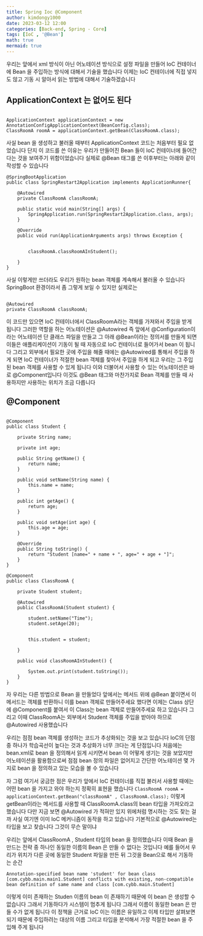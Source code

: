 ```yaml
---
title: Spring Ioc @Component
author: kimdongy1000
date: 2023-03-12 12:00
categories: [Back-end, Spring - Core]
tags: [IoC , '@Bean']
math: true
mermaid: true
---
```


우리는 앞에서 xml 방식이 아닌 어노테이션 방식으로 설정 파일을 만들어 IoC 컨테이너에 Bean 을 주입하는 방식에 대해서 기술을 했습니다 이제는 IoC 컨테이너에 직접 넣지도 않고
기동 시 알아서 읽는 방법에 대해서 기술하겠습니다

## ApplicationContext 는 없어도 된다 

```

ApplicationContext applicationContext = new AnnotationConfigApplicationContext(BeanConfig.class);
ClassRoomA roomA = applicationContext.getBean(ClassRoomA.class);

```
사실 bean 을 생성하고 불러올 때부터 ApplicationContext 코드는 처음부터 필요 없었습니다 단지 이 코드를 쓴 이유는 우리가 만들어진 Bean 들이 IoC 컨테이너에 들어간다는 것을 보여주기 위함이었습니다 실제로 @Bean 태그를 쓴 이후부터는 아래와 같이 작성할 수 있습니다

```
@SpringBootApplication
public class SpringRestart2Application implements ApplicationRunner{
	
	@Autowired
	private ClassRoomA classRoomA;

	public static void main(String[] args) {
		SpringApplication.run(SpringRestart2Application.class, args);
	}

	@Override
	public void run(ApplicationArguments args) throws Exception {
		

		classRoomA.classRoomAInStudent();
				
	}
}

```
사실 이렇게만 쓰더라도 우리가 원하는 bean 객체를 계속해서 불러올 수 있습니다 SpringBoot 환경이라서 좀 그렇게 보일 수 있지만 실제로는 

```

@Autowired
private ClassRoomA classRoomA;

```
이 코드만 있으면 IoC 컨테이너에서 ClassRoomA라는 객체를 가져와서 주입을 받게 됩니다 그러한 역할을 하는 어노테이션은 @Autowired
즉 앞에서 @Configuration이라는 어노테이션 단 클래스 파일을 만들고 그 아래 @Bean이라는 정의서를 만들게 되면 이들은 애플리케이션이 기동이 될 때 자동으로 IoC 컨테이너로 들어가서
bean 이 됩니다 그리고 외부에서 필요한 곳에 주입을 해줄 때에는 @Autowired를 통해서 주입을 하게 되면 IoC 컨테이너가 적절한 bean 객체를 찾아서 주입을 하게 되고
우리는 그 주입된 bean 객체를 사용할 수 있게 됩니다 이와 더불어서 사용할 수 있는 어노테이션은 바로 @Component입니다 이것도 @Bean 태그와 마찬가지로 Bean 객체를 만들 때 사용하지만 사용하는 위치가 조금 다릅니다

## @Component
```

@Component
public class Student {
	
	private String name;
	
	private int age;

	public String getName() {
		return name;
	}

	public void setName(String name) {
		this.name = name;
	}

	public int getAge() {
		return age;
	}

	public void setAge(int age) {
		this.age = age;
	}

	@Override
	public String toString() {
		return "Student [name=" + name + ", age=" + age + "]";
	}
}

```

```
@Component
public class ClassRoomA {
	
	private Student student;
	
	@Autowired
	public ClassRoomA(Student student) {
		
		student.setName("Time");
		student.setAge(20);
		
		
		this.student = student;
		
	}
	
	public void classRoomAInStudent() {
		
		System.out.print(student.toString());
	}
}
```

자 우리는 다른 방법으로 Bean 을 만들었다 앞에서는 메서드 위에 @Bean 붙이면서 이 메서드는 객체를 반환하니 이를 bean 객체로 만들어주세요 했다면 이제는 Class 상단에 @Component를 붙여서 이 Class는 bean 객체로 만들어주세요 하고 있습니다 그리고 이때 ClassRoomA는 외부에서 Student 객체를 주입을 받아야 하므로 @Autowired 사용했습니다

우리는 점점 bean 객체를 생성하는 코드가 추상화되는 것을 보고 있습니다 IoC의 단점 중 하나가 학습곡선이 높다는 것과 추상화가 너무 크다는 게 단점입니다 처음에는 bean.xml로 bean 을 정의해서 읽게 시키면서 bean 이 어떻게 생기는 것을 보았지만 어노테이션을 활용함으로써 점점 bean 정의 파일은 없어지고 간단한 어노테이션 몇 가지로 bean 을 정의하고 있는 모습을 볼 수 있습니다

자 그럼 여기서 궁금한 점은 우리가 앞에서 IoC 컨테이너를 직접 불러서 사용할 때에는 어떤 bean 을 가지고 와야 하는지 정확히 표현을 했습니다
`ClassRoomA roomA = applicationContext.getBean("classRoomA" , ClassRoomA.class);` 이렇게 getBean이라는 메서드를 사용할 때 ClassRoomA.class의 bean 타입을 가져오라고 했습니다
다만 지금 보면 @Autowired 가 적혀만 있지 위에처럼 명시하는 것도 찾는 걸까 사실 여기엔 이미 IoC 메커니즘이 동작을 하고 있습니다 기본적으로 @Autowired는 타입을 보고 찾습니다 그것이 무슨 말이냐

우리는 앞에서 ClassRoomA , Student 타입의 bean 을 정의했습니다 이때 Bean 을 만드는 전략 중 하나인 동일한 이름의 Bean 은 만들 수 없다는 것입니다 예를 들어서 우리가 위치가 다른 곳에 동일한 Student 파일을 만든 뒤 그것을 Bean으로 해서 기동하는 순간

```
Annotation-specified bean name 'student' for bean class [com.cybb.main.main1.Student] conflicts with existing, non-compatible bean definition of same name and class [com.cybb.main.Student]

```

이렇게 이미 존재하는 Studen 이름의 bean 이 존재하기 때문에 이 bean 은 생성할 수 없습니다 그래서 기동하다가 시스템이 멈추게 됩니다 그래서 이름이 동일한 bean 은 만들 수가 없게 됩니다
이 정책을 근거로 IoC 이는 이름은 유일하고 이제 타입만 살펴보면 되기 때문에 주입하려는 대상의 이름 그리고 타입을 분석해서 가장 적절한 bean 을 주입해 주게 됩니다